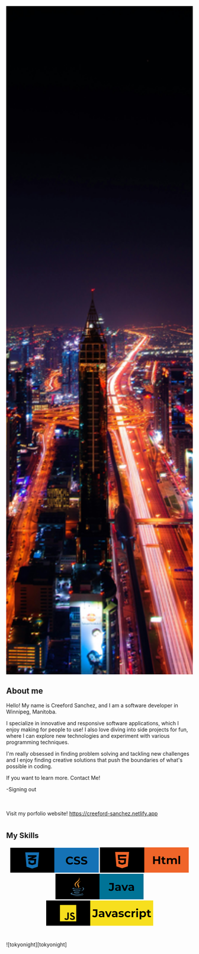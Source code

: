 
<img style="width: 100%; height: 45vh; object-fit: cover;" src="./pexels-pixabay-219692.jpg">
  
  
## About me


Hello! My name is Creeford Sanchez, and I am a software developer in Winnipeg, Manitoba. <br>

I specialize in innovative and responsive software applications, which I enjoy making for people to use! I also love diving into side projects for fun, where I can explore new technologies and experiment with various programming techniques. <br>

I'm really obsessed in finding problem solving and tackling new challenges and I enjoy finding creative solutions that push the boundaries of what's possible in coding. <br>

If you want to learn more. Contact Me!

-Signing out

<br><br>
Visit my porfolio website! https://creeford-sanchez.netlify.app
<h1></h1>

<h3 style= "font-size: 20px;">My Skills</h3>
<p align="center">
<img src="./rm-css.png">
<img src="./rd-html.png">
<img src="./rm-java.png">
<img src="./rm-js.png">
</p>

<h1></h1>
![tokyonight][tokyonight]

[tokyonight]: https://github-readme-stats.vercel.app/api?username=anuraghazra&show_icons=true&hide=contribs,prs&cache_seconds=86400&theme=tokyonight

